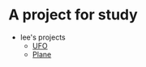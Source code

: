 # A project for study

* lee's projects
	* [UFO](https://github.com/triple-dog-team/unity-study/tree/master/lee/UFO2DTutorial)
	* [Plane](https://github.com/triple-dog-team/unity-study/tree/master/lee/Plane)